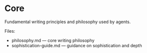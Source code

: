 # Core

Fundamental writing principles and philosophy used by agents.

Files:

- philosophy.md — core writing philosophy
- sophistication-guide.md — guidance on sophistication and depth

